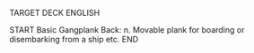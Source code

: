 TARGET DECK
ENGLISH

START
Basic
Gangplank
Back: n. Movable plank for boarding or disembarking from a ship etc.
END
